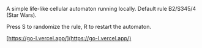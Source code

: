A simple life-like cellular automaton running locally. Default rule B2/S345/4 (Star Wars).

Press S to randomize the rule, R to restart the automaton.

[https://go-l.vercel.app/](https://go-l.vercel.app/)
